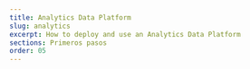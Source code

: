 ```yaml
---
title: Analytics Data Platform
slug: analytics
excerpt: How to deploy and use an Analytics Data Platform
sections: Primeros pasos
order: 05
---
```

